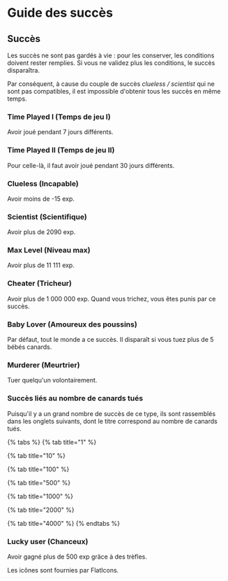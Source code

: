 # Guide des succès

## Succès

Les succès ne sont pas gardés à vie : pour les conserver, les conditions doivent rester remplies. Si vous ne validez plus les conditions, le succès disparaîtra.

Par conséquent, à cause du couple de succès _clueless / scientist_ qui ne sont pas compatibles, il est impossible d'obtenir tous les succès en même temps.

### Time Played I \(Temps de jeu I\)

Avoir joué pendant 7 jours différents.

### Time Played II \(Temps de jeu II\)

Pour celle-là, il faut avoir joué pendant 30 jours différents.

### Clueless \(Incapable\)

Avoir moins de -15 exp.

### Scientist \(Scientifique\)

Avoir plus de 2090 exp.

### Max Level \(Niveau max\)

Avoir plus de 11 111 exp.

### Cheater \(Tricheur\)

Avoir plus de 1 000 000 exp. Quand vous trichez, vous êtes punis par ce succès.

### Baby Lover \(Amoureux des poussins\)

Par défaut, tout le monde a ce succès. Il disparaît si vous tuez plus de 5 bébés canards.

### Murderer \(Meurtrier\)

Tuer quelqu'un volontairement.

### Succès liés au nombre de canards tués

Puisqu'il y a un grand nombre de succès de ce type, ils sont rassemblés dans les onglets suivants, dont le titre correspond au nombre de canards tués.

{% tabs %}
{% tab title="1" %}

{% tab title="10" %}

{% tab title="100" %}

{% tab title="500" %}

{% tab title="1000" %}

{% tab title="2000" %}

{% tab title="4000" %}
{% endtabs %}

### Lucky user \(Chanceux\)

Avoir gagné plus de 500 exp grâce à des trèfles.

Les icônes sont fournies par FlatIcons.

